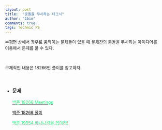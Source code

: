 ```yaml
---
layout: post
title:  "충돌을 무시하는 테크닉"
author: "1bin"
comments: true
tags: Technic PS
---
```


 수평면 상에서 좌우로 움직이는 물체들이 있을 때 물체간의 충돌을 무시하는 아이디어를 이용해서 문제를 풀 수 있다.   

<br>

 구체적인 내용은 18266번 풀이를 참고하자.

<br>

* ### 문제 

    [<font color= '#2ded7e'>백준 18266 Meetings </font>](https://www.acmicpc.net/problem/18266) 

    [<font color = 'black'>백준 18266 풀이</font>](https://1bin01.github.io/2020-12-26/boj-18266)

    [<font color = '#2ded7e'>백준 19954 바나나킥을 잡아라!</font>](https://www.acmicpc.net/problem/19954)

    

